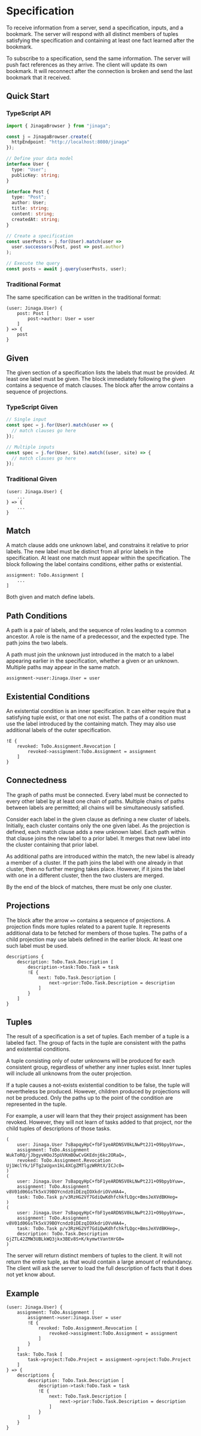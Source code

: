 # Specification

To receive information from a server, send a specification, inputs, and a bookmark.
The server will respond with all distinct members of tuples satisfying the specification and containing at least one fact learned after the bookmark.

To subscribe to a specification, send the same information.
The server will push fact references as they arrive.
The client will update its own bookmark.
It will reconnect after the connection is broken and send the last bookmark that it received.

## Quick Start

### TypeScript API

```typescript
import { JinagaBrowser } from "jinaga";

const j = JinagaBrowser.create({
  httpEndpoint: "http://localhost:8080/jinaga"
});

// Define your data model
interface User {
  type: "User";
  publicKey: string;
}

interface Post {
  type: "Post";
  author: User;
  title: string;
  content: string;
  createdAt: string;
}

// Create a specification
const userPosts = j.for(User).match(user =>
  user.successors(Post, post => post.author)
);

// Execute the query
const posts = await j.query(userPosts, user);
```

### Traditional Format

The same specification can be written in the traditional format:

```
(user: Jinaga.User) {
    post: Post [
        post->author: User = user
    ]
} => {
    post
}
```

## Given

The given section of a specification lists the labels that must be provided.
At least one label must be given.
The block immediately following the given contains a sequence of match clauses.
The block after the arrow contains a sequence of projections.

### TypeScript Given

```typescript
// Single input
const spec = j.for(User).match(user => {
  // match clauses go here
});

// Multiple inputs
const spec = j.for(User, Site).match((user, site) => {
  // match clauses go here
});
```

### Traditional Given

```
(user: Jinaga.User) {
    ...
} => {
    ...
}
```

## Match

A match clause adds one unknown label, and constrains it relative to prior labels.
The new label must be distinct from all prior labels in the specification.
At least one match must appear within the specification.
The block following the label contains conditions, either paths or existential.

```
assignment: ToDo.Assignment [
    ...
]
```

Both given and match define labels.

## Path Conditions

A path is a pair of labels, and the sequence of roles leading to a common ancestor.
A role is the name of a predecessor, and the expected type.
The path joins the two labels.

A path must join the unknown just introduced in the match to a label appearing earlier in the specification, whether a given or an unknown.
Multiple paths may appear in the same match.

```
assignment->user:Jinaga.User = user
```

## Existential Conditions

An existential condition is an inner specification.
It can either require that a satisfying tuple exist, or that one not exist.
The paths of a condition must use the label introduced by the containing match.
They may also use additional labels of the outer specification.

```
!E {
    revoked: ToDo.Assignment.Revocation [
        revoked->assignment:ToDo.Assignment = assignment
    ]
}
```

## Connectedness

The graph of paths must be connected.
Every label must be connected to every other label by at least one chain of paths.
Multiple chains of paths between labels are permitted; all chains will be simultaneously satisfied.

Consider each label in the given clause as defining a new cluster of labels.
Initially, each cluster contains only the one given label.
As the projection is defined, each match clause adds a new unknown label.
Each path within that clause joins the new label to a prior label.
It merges that new label into the cluster containing that prior label.

As additional paths are introduced within the match, the new label is already a member of a cluster.
If the path joins the label with one already in that cluster, then no further merging takes place.
However, if it joins the label with one in a different cluster, then the two clusters are merged.

By the end of the block of matches, there must be only one cluster.

## Projections

The block after the arrow `=>` contains a sequence of projections.
A projection finds more tuples related to a parent tuple.
It represents additional data to be fetched for members of those tuples.
The paths of a child projection may use labels defined in the earlier block.
At least one such label must be used.

```
descriptions {
    description: ToDo.Task.Description [
        description->task:ToDo.Task = task
        !E {
            next: ToDo.Task.Description [
                next->prior:ToDo.Task.Description = description
            ]
        }
    ]
}
```

## Tuples

The result of a specification is a set of tuples.
Each member of a tuple is a labeled fact.
The group of facts in the tuple are consistent with the paths and existential conditions.

A tuple consisting only of outer unknowns will be produced for each consistent group, regardless of whether any inner tuples exist.
Inner tuples will include all unknowns from the outer projection.

If a tuple causes a not-exists existential condition to be false, the tuple will nevertheless be produced.
However, children produced by projections will not be produced.
Only the paths up to the point of the condition are represented in the tuple.

For example, a user will learn that they their project assignment has been revoked.
However, they will not learn of tasks added to that project, nor the child tuples of descriptions of those tasks.

```
(
    user: Jinaga.User 7sBapqyHpC+fbF1yeARDNSV0kLNwPt2J1+O9bpybYuw=,
    assignment: ToDo.Assignment WukToRQ/jJbgyvHOoJ5pUVKmBOwCvGKEdnj6kc2ORaQ=,
    revoked: ToDo.Assignment.Revocation Uj1WclYk/1FTg2aUgxn1kL4XCgZMTlgzWRRtX/ICJc0=
)
(
    user: Jinaga.User 7sBapqyHpC+fbF1yeARDNSV0kLNwPt2J1+O9bpybYuw=,
    assignment: ToDo.Assignment v8V01d06GsTk5xVJ9BOYcndz0iDEzqIOXkdriOVvHA4=,
    task: ToDo.Task p/v3RzHG2Vf7GdiQwKdhfchkfLQgc+BmsJeXVdBKHeg=
)
(
    user: Jinaga.User 7sBapqyHpC+fbF1yeARDNSV0kLNwPt2J1+O9bpybYuw=,
    assignment: ToDo.Assignment v8V01d06GsTk5xVJ9BOYcndz0iDEzqIOXkdriOVvHA4=,
    task: ToDo.Task p/v3RzHG2Vf7GdiQwKdhfchkfLQgc+BmsJeXVdBKHeg=,
    description: ToDo.Task.Description GjZTL42ZMW3UBLkWQ3jkx3BEv8S+K/kymwtVantHrG0=
)
```

The server will return distinct members of tuples to the client.
It will not return the entire tuple, as that would contain a large amount of redundancy.
The client will ask the server to load the full description of facts that it does not yet know about.

## Example

```
(user: Jinaga.User) {
    assignment: ToDo.Assignment [
        assignment->user:Jinaga.User = user
        !E {
            revoked: ToDo.Assignment.Revocation [
                revoked->assignment:ToDo.Assignment = assignment
            ]
        }
    ]
    task: ToDo.Task [
        task->project:ToDo.Project = assignment->project:ToDo.Project
    ]
} => {
    descriptions {
        description: ToDo.Task.Description [
            description->task:ToDo.Task = task
            !E {
                next: ToDo.Task.Description [
                    next->prior:ToDo.Task.Description = description
                ]
            }
        ]
    }
}
```